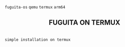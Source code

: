 `fuguita-os` `qemu` `termux` `arm64`
<h2><p align="center">FUGUITA ON TERMUX</p></h2>

<p align="center">
<img widht="80%" src=""></p>

`simple installation on termux`
